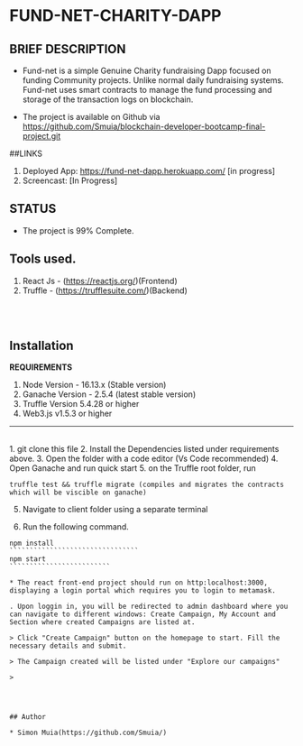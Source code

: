 <h1> FUND-NET-CHARITY-DAPP</h1>


## BRIEF DESCRIPTION

* Fund-net is a simple Genuine Charity fundraising Dapp focused on funding Community projects. Unlike normal daily fundraising systems. Fund-net uses smart contracts to manage the fund processing and storage of the transaction logs on blockchain.

* The project is available on Github via https://github.com/Smuia/blockchain-developer-bootcamp-final-project.git


##LINKS
1. Deployed App: https://fund-net-dapp.herokuapp.com/ [in progress]
2. Screencast: [In Progress]

## STATUS

* The project is 99% Complete.

## Tools used.
1. React Js - (https://reactjs.org/)(Frontend)
2. Truffle - (https://trufflesuite.com/)(Backend)

<br><br>

## Installation 

<strong>REQUIREMENTS</strong>
1. Node Version - 16.13.x (Stable version)
2. Ganache Version - 2.5.4 (latest stable version)
3. Truffle Version 5.4.28 or higher
4. Web3.js v1.5.3 or higher

<hr>
<br>
1. git clone this file 
2. Install the Dependencies  listed under requirements above.
3. Open the folder with a code editor (Vs Code recommended)
4. Open Ganache and run quick start 
5. on the Truffle root folder, run 

````````````````
truffle test && truffle migrate (compiles and migrates the contracts which will be viscible on ganache)
````````````````````````````````

5. Navigate to client folder using a separate terminal

6. Run the following command.
``````````````````````````````````
npm install
````````````````````````````````
npm start
`````````````````````````

* The react front-end project should run on http:localhost:3000, displaying a login portal which requires you to login to metamask.

. Upon loggin in, you will be redirected to admin dashboard where you can navigate to different windows: Create Campaign, My Account and Section where created Campaigns are listed at.

> Click "Create Campaign" button on the homepage to start. Fill the necessary details and submit.

> The Campaign created will be listed under "Explore our campaigns"

> 




## Author

* Simon Muia(https://github.com/Smuia/)


